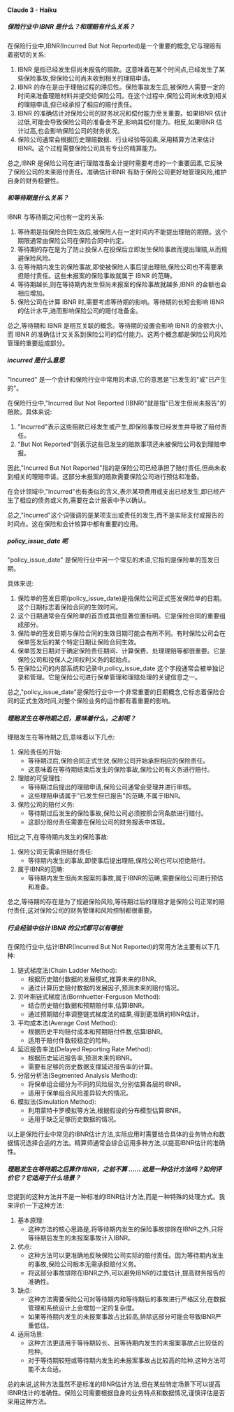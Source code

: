 #### Claude 3 - Haiku

##### 保险行业中 IBNR 是什么？和理赔有什么关系？

在保险行业中,IBNR(Incurred But Not Reported)是一个重要的概念,它与理赔有着密切的关系:

1. IBNR 是指已经发生但尚未报告的赔款。这意味着在某个时间点,已经发生了某些保险事故,但保险公司尚未收到相关的理赔申请。
2. IBNR 的存在是由于理赔过程的滞后性。保险事故发生后,被保险人需要一定的时间来准备理赔材料并提交给保险公司。在这个过程中,保险公司尚未收到相关的理赔申请,但已经承担了相应的赔付责任。
3. IBNR 的准确估计对保险公司的财务状况和偿付能力至关重要。如果IBNR 估计过低,可能会导致保险公司的准备金不足,影响其偿付能力。相反,如果IBNR 估计过高,也会影响保险公司的财务状况。
4. 保险公司通常会根据历史理赔数据、行业经验等因素,采用精算方法来估计IBNR。这个过程需要保险公司具有专业的精算能力。

总之,IBNR 是保险公司在进行理赔准备金计提时需要考虑的一个重要因素,它反映了保险公司的未来赔付责任。准确估计IBNR 有助于保险公司更好地管理风险,维护自身的财务稳健性。

##### 和等待期是什么关系？

IBNR 与等待期之间也有一定的关系:

1. 等待期是指保险合同生效后,被保险人在一定时间内不能提出理赔的期限。这个期限通常由保险公司在保险合同中约定。
2. 等待期的存在是为了防止投保人在投保后立即发生保险事故而提出理赔,从而规避保险风险。
3. 在等待期内发生的保险事故,即使被保险人事后提出理赔,保险公司也不需要承担赔付责任。这些未报案的保险事故就属于 IBNR 的范畴。
4. 等待期越长,则在等待期内发生但尚未报案的保险事故就越多,IBNR 的金额也会相应增加。
5. 保险公司在计算 IBNR 时,需要考虑等待期的影响。等待期的长短会影响 IBNR 的估计水平,进而影响保险公司的赔付准备金。

总之,等待期和 IBNR 是相互关联的概念。等待期的设置会影响 IBNR 的金额大小,而 IBNR 的准确估计又关系到保险公司的偿付能力。这两个概念都是保险公司风险管理的重要组成部分。

##### incurred 是什么意思

"Incurred" 是一个会计和保险行业中常用的术语,它的意思是"已发生的"或"已产生的"。

在保险行业中,"Incurred But Not Reported (IBNR)"就是指"已发生但尚未报告"的赔款。具体来说:

1. "Incurred"表示这些赔款已经发生或产生,即保险事故已经发生并导致了赔付责任。
2. "But Not Reported"则表示这些已发生的赔款事项还未被保险公司收到理赔申报。

因此,"Incurred But Not Reported"指的是保险公司已经承担了赔付责任,但尚未收到相关的理赔申请。这部分未报案的赔款需要保险公司进行预估和准备。

在会计领域中,"Incurred"也有类似的含义,表示某项费用或支出已经发生,即已经产生了相应的债务或义务,需要在会计报表中予以确认。

总之,"Incurred"这个词强调的是某项支出或责任的发生,而不是实际支付或报告的时间点。这在保险和会计核算中都有重要的应用。

##### policy_issue_date 呢

"policy_issue_date" 是保险行业中另一个常见的术语,它指的是保险单的签发日期。

具体来说:

1. 保险单的签发日期(policy_issue_date)是指保险公司正式签发保险单的日期。这个日期标志着保险合同的生效时间。
2. 这个日期通常会在保险单的首页或其他显著位置标明。它是保险合同的重要组成部分。
3. 保险单的签发日期与保险合同的生效日期可能会有所不同。有时保险公司会在保单签发后的某个特定日期让保险合同生效。
4. 保单签发日期对于确定保险责任期间、计算保费、处理理赔等都很重要。它是保险公司和投保人之间权利义务的起始点。
5. 在保险公司的内部系统和记录中,policy_issue_date 这个字段通常会被单独记录和管理。它是保险公司进行保单管理和理赔处理的关键信息之一。

总之,"policy_issue_date"是保险行业中一个非常重要的日期概念,它标志着保险合同的正式生效时间,对整个保险业务的运作都有着重要的影响。

##### 理赔发生在等待期之后，意味着什么，之前呢？

理赔发生在等待期之后,意味着以下几点:

1. 保险责任的开始:
   - 等待期过后,保险合同正式生效,保险公司开始承担相应的保险责任。
   - 这意味着在等待期结束后发生的保险事故,保险公司有义务进行赔付。
2. 理赔的可受理性:
   - 等待期过后提出的理赔申请,保险公司通常会受理并进行审核。
   - 这些理赔申请属于"已发生但已报告"的范畴,不属于IBNR。
3. 保险公司的赔付义务:
   - 等待期过后发生的保险事故,保险公司必须按照合同条款进行赔付。
   - 这部分赔付责任需要在保险公司的财务报表中体现。

相比之下,在等待期内发生的保险事故:

1. 保险公司无需承担赔付责任:
   - 等待期内发生的事故,即使事后提出理赔,保险公司也可以拒绝赔付。
2. 属于IBNR的范畴:
   - 等待期内发生但尚未报案的事故,属于IBNR的范畴,需要保险公司进行预估和准备。

总之,等待期的存在是为了规避保险风险,等待期过后的理赔才是保险公司正常的赔付责任,这对保险公司的财务管理和风险控制都很重要。


##### 行业经验中估计 IBNR 的公式都可以有哪些

在保险行业中,估计IBNR(Incurred But Not Reported)的常用方法主要有以下几种:

1. 链式梯度法(Chain Ladder Method):
   - 根据历史赔付数据的发展模式,推算未来的IBNR。
   - 通过计算历史赔付数据的发展因子,预测未来的赔付情况。
2. 贝叶斯链式梯度法(Bornhuetter-Ferguson Method):
   - 结合历史赔付数据和预期赔付率,估算IBNR。
   - 通过预期赔付率调整链式梯度法的结果,得到更准确的IBNR估计。
3. 平均成本法(Average Cost Method):
   - 根据历史平均赔付成本和预期赔付件数,估算IBNR。
   - 适用于赔付件数较稳定的险种。
4. 延迟报告率法(Delayed Reporting Rate Method):
   - 根据历史延迟报告率,预测未来的IBNR。
   - 需要有足够的历史数据支撑延迟报告率的计算。
5. 分层分析法(Segmented Analysis Method):
   - 将保单组合细分为不同的风险层次,分别估算各层的IBNR。
   - 适用于保单组合风险差异较大的情况。
6. 模拟法(Simulation Method):
   - 利用蒙特卡罗模拟等方法,根据假设的分布模型估算IBNR。
   - 适用于缺乏足够历史数据的情况。

以上是保险行业中常见的IBNR估计方法,实际应用时需要结合具体的业务特点和数据情况选择合适的方法。精算师通常会综合运用多种方法,以提高IBNR估计的准确性。


##### 理赔发生在等待期之后算作 IBNR，之前不算 …… 这是一种估计方法吗？如何评价它？它适用于什么场景？

您提到的这种方法并不是一种标准的IBNR估计方法,而是一种特殊的处理方式。我来评价一下这种方法:

1. 基本原理:
   - 这种方法的核心思路是,将等待期内发生的保险事故排除在IBNR之外,只将等待期后发生的未报案事故计入IBNR。
2. 优点:
   - 这种方法可以更准确地反映保险公司实际的赔付责任。因为等待期内发生的事故,保险公司根本无需承担赔付义务。
   - 将这部分事故排除在IBNR之外,可以避免IBNR的过度估计,提高财务报告的准确性。
3. 缺点:
   - 这种方法需要保险公司对等待期内和等待期后的事故进行严格区分,在数据管理和系统设计上会增加一定的复杂度。
   - 如果等待期内发生的未报案事故占比较高,排除这部分可能会导致IBNR严重低估。
4. 适用场景:
   - 这种方法更适用于等待期较长、且等待期内发生的未报案事故占比较低的险种。
   - 对于等待期较短或等待期内发生的未报案事故占比较高的险种,这种方法可能不太合适。

总的来说,这种方法虽然不是标准的IBNR估计方法,但在某些特定场景下可以提高IBNR估计的准确性。保险公司需要根据自身的业务特点和数据情况,谨慎评估是否采用这种方法。

